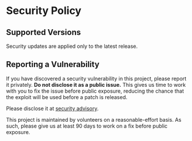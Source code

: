 # Security Policy

## Supported Versions

Security updates are applied only to the latest release.

## Reporting a Vulnerability

If you have discovered a security vulnerability in this project, please report it privately. **Do not disclose it as a public issue.** This gives us time to work with you to fix the issue before public exposure, reducing the chance that the exploit will be used before a patch is released.

Please disclose it at [security advisory](https://github.com/ianlancetaylor/demangle/security/advisories/new).

This project is maintained by volunteers on a reasonable-effort basis. As such, please give us at least 90 days to work on a fix before public exposure.
